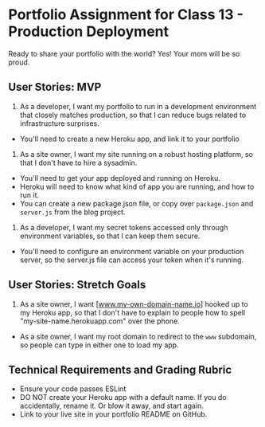 # Portfolio Assignment for Class 13 -  Production Deployment

Ready to share your portfolio with the world? Yes! Your mom will be so proud.

## User Stories: MVP
 1. As a developer, I want my portfolio to run in a development environment that closely matches production, so that I can reduce bugs related to infrastructure surprises.
  - You'll need to create a new Heroku app, and link it to your portfolio
 1. As a site owner, I want my site running on a robust hosting platform, so that I don't have to hire a sysadmin.
  - You'll need to get your app deployed and running on Heroku.
  - Heroku will need to know what kind of app you are running, and how to run it.
  - You can create a new package.json file, or copy over `package.json` and `server.js` from the blog project.
 1. As a developer, I want my secret tokens accessed only through environment variables, so that I can keep them secure.
  - You'll need to configure an environment variable on your production server, so the server.js file can access your token when it's running.


## User Stories: Stretch Goals
 1. As a site owner, I want [www.my-own-domain-name.io] hooked up to my Heroku app, so that I don't have to explain to people how to spell "my-site-name.herokuapp.com" over the phone.
 - As a site owner, I want my root domain to redirect to the `www` subdomain, so people can type in either one to load my app.

## Technical Requirements and Grading Rubric
 - Ensure your code passes ESLint
 - DO NOT create your Heroku app with a default name. If you do accidentally, rename it. Or blow it away, and start again.
 - Link to your live site in your portfolio README on GitHub.
